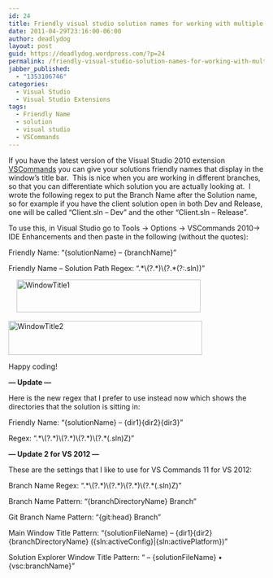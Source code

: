 ```yaml
---
id: 24
title: Friendly visual studio solution names for working with multiple branches
date: 2011-04-29T23:16:00-06:00
author: deadlydog
layout: post
guid: https://deadlydog.wordpress.com/?p=24
permalink: /friendly-visual-studio-solution-names-for-working-with-multiple-branches/
jabber_published:
  - "1353106746"
categories:
  - Visual Studio
  - Visual Studio Extensions
tags:
  - Friendly Name
  - solution
  - visual studio
  - VSCommands
---
```

<p class="MsoNormal">
  If you have the latest version of the Visual Studio 2010 extension <a href="http://vscommands.com/">VSCommands</a> you can give your solutions friendly names that display in the window’s title bar.  This is nice when you are working in different branches, so that you can differentiate which solution you are actually looking at.  I wrote the following regex to put the Branch Name after the Solution name, so for example if you have the client solution open in both Dev and Release, one will be called “Client.sln – Dev” and the other “Client.sln – Release”.
</p>

<p class="MsoNormal">
  To use this, in Visual Studio go to Tools -> Options -> VSCommands 2010-> IDE Enhancements and then paste in the following (without the quotes):
</p>

<p class="MsoNormal">
  Friendly Name: “{solutionName} &#8211; {branchName}”
</p>

<p class="MsoNormal">
  Friendly Name – Solution Path Regex: &#8220;.*\(?<branchName>.*)\(?<solutionName>.*(?:.sln))&#8221;
</p>

<p class="MsoNormal">
      <a href="http://dans-blog.azurewebsites.net/wp-content/uploads/2012/11/windowtitle1.png"><img style="background-image:none;padding-top:0;padding-left:0;display:inline;padding-right:0;border-width:0;" title="WindowTitle1" alt="WindowTitle1" src="http://dans-blog.azurewebsites.net/wp-content/uploads/2012/11/windowtitle1_thumb.png" width="362" height="64" border="0" /></a>
</p>

<p class="MsoNormal">
  <a href="http://dans-blog.azurewebsites.net/wp-content/uploads/2012/11/windowtitle2.png"><img style="background-image:none;padding-top:0;padding-left:0;display:inline;padding-right:0;border-width:0;" title="WindowTitle2" alt="WindowTitle2" src="http://dans-blog.azurewebsites.net/wp-content/uploads/2012/11/windowtitle2_thumb.png" width="381" height="67" border="0" /></a>
</p>

<p class="MsoNormal">
  Happy coding!
</p>

<p class="MsoNormal">
  <strong>&#8212; Update &#8212;</strong>
</p>

<p class="MsoNormal">
  Here is the new regex that I prefer to use instead now which shows the directories that the solution is sitting in:
</p>

<p class="MsoNormal">
  Friendly Name: “{solutionName} &#8211; {dir1}{dir2}{dir3}”
</p>

<p class="MsoNormal">
  Regex: “.*\(?<dir1>.*)\(?<dir2>.*)\(?<dir3>.*)\(?<solutionName>.*(.sln)Z)”
</p>

<p class="MsoNormal">
  <strong>&#8212; Update 2 for VS 2012 &#8212;</strong>
</p>

<p class="MsoNormal">
  These are the settings that I like to use for VS Commands 11 for VS 2012:
</p>

<p class="MsoNormal">
  Branch Name Regex: “.*\(?<dir1>.*)\(?<dir2>.*)\(?<branchDirectoryName>.*)\(?<solutionFileName>.*(.sln)Z)”
</p>

Branch Name Pattern: “{branchDirectoryName} Branch”

Git Branch Name Pattern: “{git:head} Branch”

Main Window Title Pattern: “{solutionFileName} &#8211; {dir1}{dir2}{branchDirectoryName} ({sln:activeConfig}|{sln:activePlatform})”

Solution Explorer Window Title Pattern: “ &#8211; {solutionFileName} • {vsc:branchName}”